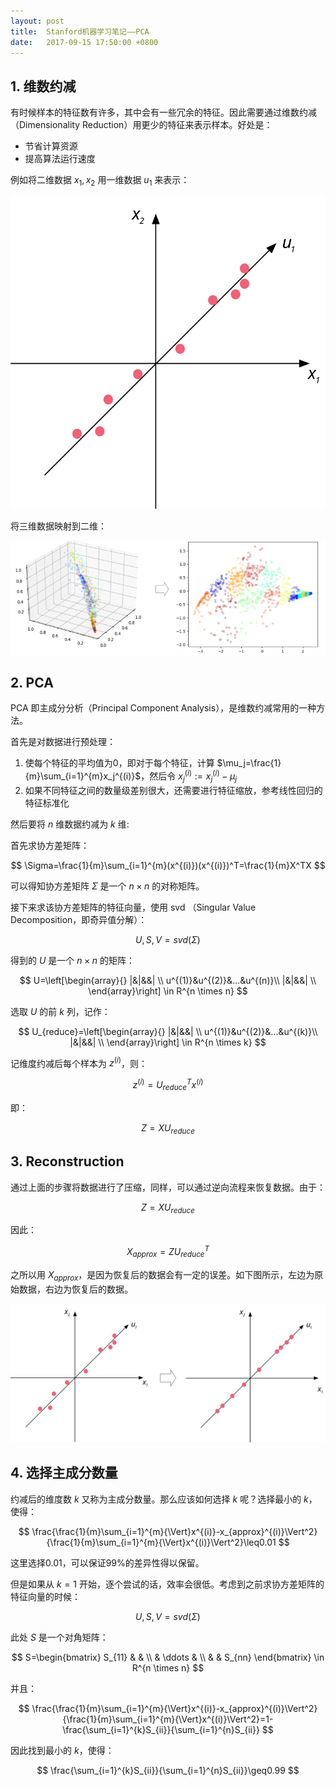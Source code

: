 ```yaml
---
layout: post
title:  Stanford机器学习笔记——PCA
date:   2017-09-15 17:50:00 +0800
---
```


## 1. 维数约减

有时候样本的特征数有许多，其中会有一些冗余的特征。因此需要通过维数约减（Dimensionality Reduction）用更少的特征来表示样本。好处是：

- 节省计算资源
- 提高算法运行速度

例如将二维数据 $x_1,x_2$ 用一维数据 $u_1$ 来表示：

![](./img/2017/09/15/pca-1.svg)

将三维数据映射到二维：

![](./img/2017/09/15/pca-2.png)

## 2. PCA

PCA 即主成分分析（Principal Component Analysis），是维数约减常用的一种方法。

首先是对数据进行预处理：

1. 使每个特征的平均值为0，即对于每个特征，计算 $\mu_j=\frac{1}{m}\sum_{i=1}^{m}x_j^{(i)}$，然后令 $x_j^{(i)}:=x_j^{(i)}-\mu_j$
2. 如果不同特征之间的数量级差别很大，还需要进行特征缩放，参考线性回归的特征标准化

然后要将 $n$ 维数据约减为 $k$ 维:

首先求协方差矩阵：

$$ \Sigma=\frac{1}{m}\sum_{i=1}^{m}(x^{(i)})(x^{(i)})^T=\frac{1}{m}X^TX $$

可以得知协方差矩阵 $\Sigma$ 是一个 $n{\times}n$ 的对称矩阵。

接下来求该协方差矩阵的特征向量，使用 svd （Singular Value Decomposition，即奇异值分解）：

$$ U,S,V=svd(\Sigma) $$

得到的 $U$ 是一个 $n{\times}n$ 的矩阵：

$$
U=\left[\begin{array}{}
|&|&&| \\
u^{(1)}&u^{(2)}&...&u^{(n)}\\
|&|&&| \\
\end{array}\right]
\in R^{n \times n}
$$

选取 $U$ 的前 $k$ 列，记作：

$$
U_{reduce}=\left[\begin{array}{}
|&|&&| \\
u^{(1)}&u^{(2)}&...&u^{(k)}\\
|&|&&| \\
\end{array}\right]
\in R^{n \times k}
$$

记维度约减后每个样本为 $z^{(i)}$，则：

$$ z^{(i)}=U_{reduce}^Tx^{(i)} $$

即：

$$ Z=XU_{reduce} $$

## 3. Reconstruction

通过上面的步骤将数据进行了压缩，同样，可以通过逆向流程来恢复数据。由于：

$$ Z=XU_{reduce} $$

因此：

$$ X_{approx}=ZU_{reduce}^T $$

之所以用 $X_{approx}$，是因为恢复后的数据会有一定的误差。如下图所示，左边为原始数据，右边为恢复后的数据。

![](./img/2017/09/15/pca-3.svg)

## 4. 选择主成分数量

约减后的维度数 $k$ 又称为主成分数量。那么应该如何选择 $k$ 呢？选择最小的 $k$，使得：

$$ \frac{\frac{1}{m}\sum_{i=1}^{m}{\Vert}x^{(i)}-x_{approx}^{(i)}\Vert^2}{\frac{1}{m}\sum_{i=1}^{m}{\Vert}x^{(i)}\Vert^2}\leq0.01 $$

这里选择0.01，可以保证99%的差异性得以保留。

但是如果从 $k=1$ 开始，逐个尝试的话，效率会很低。考虑到之前求协方差矩阵的特征向量的时候：

$$ U,S,V=svd(\Sigma) $$

此处 $S$ 是一个对角矩阵：

$$
S=\begin{bmatrix}
  S_{11} & & \\
  & \ddots & \\
  & & S_{nn}
\end{bmatrix}
\in R^{n \times n}
$$

并且：

$$ \frac{\frac{1}{m}\sum_{i=1}^{m}{\Vert}x^{(i)}-x_{approx}^{(i)}\Vert^2}{\frac{1}{m}\sum_{i=1}^{m}{\Vert}x^{(i)}\Vert^2}=1-\frac{\sum_{i=1}^{k}S_{ii}}{\sum_{i=1}^{n}S_{ii}} $$

因此找到最小的 $k$，使得：

$$ \frac{\sum_{i=1}^{k}S_{ii}}{\sum_{i=1}^{n}S_{ii}}\geq0.99 $$
